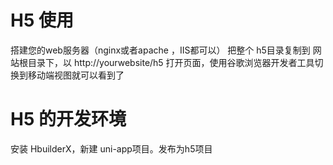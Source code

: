 # H5 使用
搭建您的web服务器（nginx或者apache ，IIS都可以）
把整个 h5目录复制到 网站根目录下，以 http://yourwebsite/h5 打开页面，使用谷歌浏览器开发者工具切换到移动端视图就可以看到了

# H5 的开发环境
安装 HbuilderX，新建 uni-app项目。发布为h5项目


